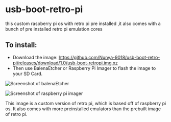# usb-boot-retro-pi
this custom raspberry pi os with retro pi pre installed ,it also comes with a bunch of pre installed retro pi emulation cores

## To install: 
 - Download the image: https://github.com/Nunya-9018/usb-boot-retro-pi/releases/download/1.0/usb-boot-retropi.img.xz  
 - Then use BalenaEtcher or Raspberry Pi Imager to flash the image to your SD Card.
 
 ![Screenshot of balenaEtcher](https://i.imgur.com/jGpdUqj.png)
 
 
 ![Screenshot of raspberry pi imager](https://i.imgur.com/se4UQId.png)
 
 This image is a custom version of retro pi, which is based off of raspberry pi os.
 It also comes with more preinstalled emulators than the prebuilt image of retro pi.

